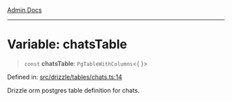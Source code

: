 [Admin Docs](/)

***

# Variable: chatsTable

> `const` **chatsTable**: `PgTableWithColumns`\<\{ \}\>

Defined in: [src/drizzle/tables/chats.ts:14](https://github.com/Sourya07/talawa-api/blob/cfbd515d04ffba748b09232a33807f1845dd1878/src/drizzle/tables/chats.ts#L14)

Drizzle orm postgres table definition for chats.
